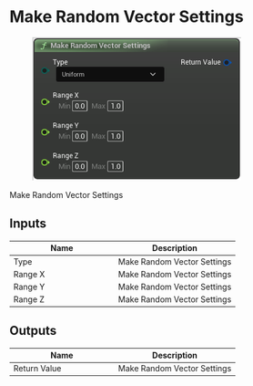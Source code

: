 # Make Random Vector Settings

<div align="left" data-full-width="false">

<figure><img src="../../../api/Random/Make_Random_Vector_Settings.png" alt=""><figcaption></figcaption></figure>

</div>

Make Random Vector Settings

## Inputs

<table><thead><tr><th width="170">Name</th><th>Description</th></tr></thead><tbody><tr><td>Type</td><td>Make Random Vector Settings</td></tr><tr><td>Range X</td><td>Make Random Vector Settings</td></tr><tr><td>Range Y</td><td>Make Random Vector Settings</td></tr><tr><td>Range Z</td><td>Make Random Vector Settings</td></tr></tbody></table>

## Outputs

<table><thead><tr><th width="170">Name</th><th>Description</th></tr></thead><tbody><tr><td>Return Value</td><td>Make Random Vector Settings</td></tr></tbody></table>
